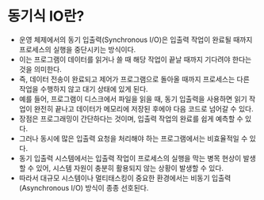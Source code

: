 # 동기식 IO란?
* 운영 체제에서의 동기 입출력(Synchronous I/O)은 입출력 작업이 완료될 때까지 프로세스의 실행을 중단시키는 방식이다.
* 이는 프로그램이 데이터를 읽거나 쓸 때 해당 작업이 끝날 때까지 기다려야 한다는 것을 의미한다.
* 즉, 데이터 전송이 완료되고 제어가 프로그램으로 돌아올 때까지 프로세스는 다른 작업을 수행하지 않고 대기 상태에 있게 된다.
* 예를 들어, 프로그램이 디스크에서 파일을 읽을 때, 동기 입출력을 사용하면 읽기 작업이 완전히 끝나고 데이터가 메모리에 저장된 후에야 다음 코드로 넘어갈 수 있다.
* 장점은 프로그래밍이 간단하다는 것이며, 입출력 작업의 완료를 쉽게 예측할 수 있다.
* 그러나 동시에 많은 입출력 요청을 처리해야 하는 프로그램에서는 비효율적일 수 있다.
* 동기 입출력 시스템에서는 입출력 작업이 프로세스의 실행을 막는 병목 현상이 발생할 수 있어, 시스템 자원이 충분히 활용되지 않는 상황이 발생할 수 있다.
* 따라서 대규모 시스템이나 멀티태스킹이 중요한 환경에서는 비동기 입출력(Asynchronous I/O) 방식이 종종 선호된다.
